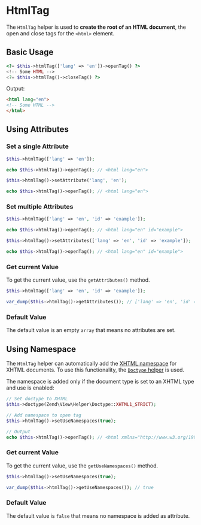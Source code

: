 # HtmlTag

The `HtmlTag` helper is used to **create the root of an HTML document**, the
open and close tags for the `<html>` element.

## Basic Usage

```php
<?= $this->htmlTag(['lang' => 'en'])->openTag() ?>
<!-- Some HTML -->
<?= $this->htmlTag()->closeTag() ?>
```

Output:

```html
<html lang="en">
<!-- Some HTML -->
</html>
```

## Using Attributes

### Set a single Attribute

```php fct_label="Invoke Usage"
$this->htmlTag(['lang' => 'en']);

echo $this->htmlTag()->openTag(); // <html lang="en">
```

```php fct_label="Setter Usage"
$this->htmlTag()->setAttribute('lang', 'en');

echo $this->htmlTag()->openTag(); // <html lang="en">
```

### Set multiple Attributes

```php fct_label="Invoke Usage"
$this->htmlTag(['lang' => 'en', 'id' => 'example']);

echo $this->htmlTag()->openTag(); // <html lang="en" id="example">
```

```php fct_label="Setter Usage"
$this->htmlTag()->setAttributes(['lang' => 'en', 'id' => 'example']);

echo $this->htmlTag()->openTag(); // <html lang="en" id="example">
```

### Get current Value

To get the current value, use the `getAttributes()` method.

```php
$this->htmlTag(['lang' => 'en', 'id' => 'example']);

var_dump($this->htmlTag()->getAttributes()); // ['lang' => 'en', 'id' => 'example']
```

### Default Value

The default value is an empty `array` that means no attributes are set.

## Using Namespace

The `HtmlTag` helper can automatically add the [XHTML namespace](http://www.w3.org/1999/xhtml/)
for XHTML documents. To use this functionality, the [`Doctype` helper](doctype.md)
is used.

The namespace is added only if the document type is set to an XHTML type and use
is enabled:

```php
// Set doctype to XHTML
$this->doctype(Zend\View\Helper\Doctype::XHTML1_STRICT);

// Add namespace to open tag
$this->htmlTag()->setUseNamespaces(true);

// Output
echo $this->htmlTag()->openTag(); // <html xmlns="http://www.w3.org/1999/xhtml">
```

### Get current Value

To get the current value, use the `getUseNamespaces()` method.

```php
$this->htmlTag()->setUseNamespaces(true);

var_dump($this->htmlTag()->getUseNamespaces()); // true
```

### Default Value

The default value is `false` that means no namespace is added as attribute.
